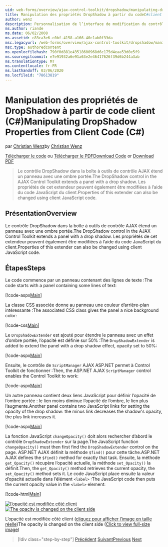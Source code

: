 ```yaml
---
uid: web-forms/overview/ajax-control-toolkit/dropshadow/manipulating-dropshadow-properties-from-client-code-cs
title: Manipulation des propriétés DropShadow à partir du codeC#client () | Microsoft Docs
author: wenz
description: Personnalisation de l’interface de modification du contrôle DataList
ms.author: riande
ms.date: 06/02/2008
ms.assetid: c83ca3e6-c0bf-4158-a166-40c1ab0f33da
msc.legacyurl: /web-forms/overview/ajax-control-toolkit/dropshadow/manipulating-dropshadow-properties-from-client-code-cs
msc.type: authoredcontent
ms.openlocfilehash: 790f0d881e43518600968d6c175d4eaa53d0e5f9
ms.sourcegitcommit: e7e91932a6e91a63e2e46417626f39d6b244a3ab
ms.translationtype: MT
ms.contentlocale: fr-FR
ms.lasthandoff: 03/06/2020
ms.locfileid: "78613819"
---
```

# <a name="manipulating-dropshadow-properties-from-client-code-c"></a><span data-ttu-id="83112-103">Manipulation des propriétés de DropShadow à partir de code client (C#)</span><span class="sxs-lookup"><span data-stu-id="83112-103">Manipulating DropShadow Properties from Client Code (C#)</span></span>

<span data-ttu-id="83112-104">par [Christian Wenz](https://github.com/wenz)</span><span class="sxs-lookup"><span data-stu-id="83112-104">by [Christian Wenz](https://github.com/wenz)</span></span>

<span data-ttu-id="83112-105">[Télécharger le code](https://download.microsoft.com/download/5/1/6/51652a81-500b-4f6b-88d3-617103e7941e/DropShadow2.cs.zip) ou [Télécharger le PDF](https://download.microsoft.com/download/b/6/a/b6ae89ee-df69-4c87-9bfb-ad1eb2b23373/dropshadow2CS.pdf)</span><span class="sxs-lookup"><span data-stu-id="83112-105">[Download Code](https://download.microsoft.com/download/5/1/6/51652a81-500b-4f6b-88d3-617103e7941e/DropShadow2.cs.zip) or [Download PDF](https://download.microsoft.com/download/b/6/a/b6ae89ee-df69-4c87-9bfb-ad1eb2b23373/dropshadow2CS.pdf)</span></span>

> <span data-ttu-id="83112-106">Le contrôle DropShadow dans la boîte à outils de contrôle AJAX étend un panneau avec une ombre portée.</span><span class="sxs-lookup"><span data-stu-id="83112-106">The DropShadow control in the AJAX Control Toolkit extends a panel with a drop shadow.</span></span> <span data-ttu-id="83112-107">Les propriétés de cet extendeur peuvent également être modifiées à l’aide du code JavaScript du client.</span><span class="sxs-lookup"><span data-stu-id="83112-107">Properties of this extender can also be changed using client JavaScript code.</span></span>

## <a name="overview"></a><span data-ttu-id="83112-108">Présentation</span><span class="sxs-lookup"><span data-stu-id="83112-108">Overview</span></span>

<span data-ttu-id="83112-109">Le contrôle DropShadow dans la boîte à outils de contrôle AJAX étend un panneau avec une ombre portée.</span><span class="sxs-lookup"><span data-stu-id="83112-109">The DropShadow control in the AJAX Control Toolkit extends a panel with a drop shadow.</span></span> <span data-ttu-id="83112-110">Les propriétés de cet extendeur peuvent également être modifiées à l’aide du code JavaScript du client.</span><span class="sxs-lookup"><span data-stu-id="83112-110">Properties of this extender can also be changed using client JavaScript code.</span></span>

## <a name="steps"></a><span data-ttu-id="83112-111">Étapes</span><span class="sxs-lookup"><span data-stu-id="83112-111">Steps</span></span>

<span data-ttu-id="83112-112">Le code commence par un panneau contenant des lignes de texte :</span><span class="sxs-lookup"><span data-stu-id="83112-112">The code starts with a panel containing some lines of text:</span></span>

[!code-aspx[Main](manipulating-dropshadow-properties-from-client-code-cs/samples/sample1.aspx)]

<span data-ttu-id="83112-113">La classe CSS associée donne au panneau une couleur d’arrière-plan intéressante :</span><span class="sxs-lookup"><span data-stu-id="83112-113">The associated CSS class gives the panel a nice background color:</span></span>

[!code-css[Main](manipulating-dropshadow-properties-from-client-code-cs/samples/sample2.css)]

<span data-ttu-id="83112-114">Le `DropShadowExtender` est ajouté pour étendre le panneau avec un effet d’ombre portée, l’opacité est définie sur 50% :</span><span class="sxs-lookup"><span data-stu-id="83112-114">The `DropShadowExtender` is added to extend the panel with a drop shadow effect, opacity set to 50%:</span></span>

[!code-aspx[Main](manipulating-dropshadow-properties-from-client-code-cs/samples/sample3.aspx)]

<span data-ttu-id="83112-115">Ensuite, le contrôle de `ScriptManager` AJAX ASP.NET permet à Control Toolkit de fonctionner :</span><span class="sxs-lookup"><span data-stu-id="83112-115">Then, the ASP.NET AJAX `ScriptManager` control enables the Control Toolkit to work:</span></span>

[!code-aspx[Main](manipulating-dropshadow-properties-from-client-code-cs/samples/sample4.aspx)]

<span data-ttu-id="83112-116">Un autre panneau contient deux liens JavaScript pour définir l’opacité de l’ombre portée : le lien moins diminue l’opacité de l’ombre, le lien plus l’augmente.</span><span class="sxs-lookup"><span data-stu-id="83112-116">Another panel contains two JavaScript links for setting the opacity of the drop shadow: the minus link decreases the shadow's opacity, the plus link increases it.</span></span>

[!code-aspx[Main](manipulating-dropshadow-properties-from-client-code-cs/samples/sample5.aspx)]

<span data-ttu-id="83112-117">La fonction JavaScript `changeOpacity()` doit alors rechercher d’abord le contrôle `DropShadowExtender` sur la page.</span><span class="sxs-lookup"><span data-stu-id="83112-117">The JavaScript function `changeOpacity()` must then first find the `DropShadowExtender` control on the page.</span></span> <span data-ttu-id="83112-118">ASP.NET AJAX définit la méthode `$find()` pour cette tâche.</span><span class="sxs-lookup"><span data-stu-id="83112-118">ASP.NET AJAX defines the `$find()` method for exactly that task.</span></span> <span data-ttu-id="83112-119">Ensuite, la méthode `get_Opacity()` récupère l’opacité actuelle, la méthode `set_Opacity()` la définit.</span><span class="sxs-lookup"><span data-stu-id="83112-119">Then, the `get_Opacity()` method retrieves the current opacity, the `set_Opacity()` method sets it.</span></span> <span data-ttu-id="83112-120">Le code JavaScript place ensuite la valeur d’opacité actuelle dans l’élément `<label>` :</span><span class="sxs-lookup"><span data-stu-id="83112-120">The JavaScript code then puts the current opacity value in the `<label>` element:</span></span>

[!code-html[Main](manipulating-dropshadow-properties-from-client-code-cs/samples/sample6.html)]

<span data-ttu-id="83112-121">[![l’opacité est modifiée côté client](manipulating-dropshadow-properties-from-client-code-cs/_static/image2.png)](manipulating-dropshadow-properties-from-client-code-cs/_static/image1.png)</span><span class="sxs-lookup"><span data-stu-id="83112-121">[![The opacity is changed on the client side](manipulating-dropshadow-properties-from-client-code-cs/_static/image2.png)](manipulating-dropshadow-properties-from-client-code-cs/_static/image1.png)</span></span>

<span data-ttu-id="83112-122">L’opacité est modifiée côté client ([cliquez pour afficher l’image en taille réelle](manipulating-dropshadow-properties-from-client-code-cs/_static/image3.png))</span><span class="sxs-lookup"><span data-stu-id="83112-122">The opacity is changed on the client side ([Click to view full-size image](manipulating-dropshadow-properties-from-client-code-cs/_static/image3.png))</span></span>

> [!div class="step-by-step"]
> <span data-ttu-id="83112-123">[Précédent](adjusting-the-z-index-of-a-dropshadow-cs.md)
> [Suivant](adjusting-the-z-index-of-a-dropshadow-vb.md)</span><span class="sxs-lookup"><span data-stu-id="83112-123">[Previous](adjusting-the-z-index-of-a-dropshadow-cs.md)
[Next](adjusting-the-z-index-of-a-dropshadow-vb.md)</span></span>
